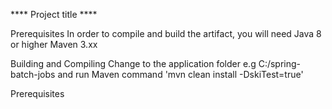 **** Project title ****


Prerequisites
In order to compile and build the artifact, you will need
Java 8 or higher
Maven 3.xx


Building and Compiling
Change to the application folder e.g C:/spring-batch-jobs and run Maven command 'mvn clean install -DskiTest=true'

Prerequisites

